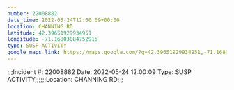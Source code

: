 ```yaml
---
number: 22008882
date_time: 2022-05-24T12:00:09+00:00
location: CHANNING RD
latitude: 42.39651929934951
longitude: -71.16803084752915
type: SUSP ACTIVITY
google_maps_link: https://maps.google.com/?q=42.39651929934951,-71.16803084752915
---
```


;;;Incident #: 22008882  Date: 2022-05-24 12:00:09   Type: SUSP ACTIVITY;;;;;;Location: CHANNING RD;;;
